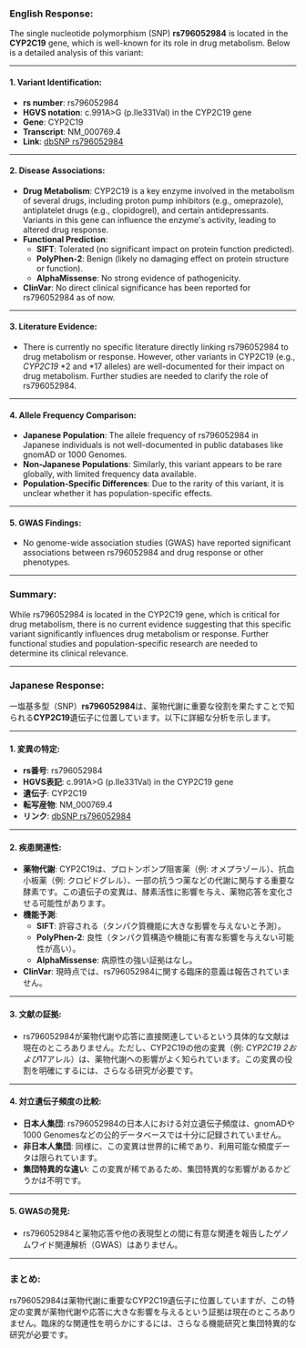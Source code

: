 ### English Response:

The single nucleotide polymorphism (SNP) **rs796052984** is located in the **CYP2C19** gene, which is well-known for its role in drug metabolism. Below is a detailed analysis of this variant:

---

#### 1. Variant Identification:
- **rs number**: rs796052984
- **HGVS notation**: c.991A>G (p.Ile331Val) in the CYP2C19 gene
- **Gene**: CYP2C19
- **Transcript**: NM_000769.4
- **Link**: [dbSNP rs796052984](https://www.ncbi.nlm.nih.gov/snp/rs796052984)

---

#### 2. Disease Associations:
- **Drug Metabolism**: CYP2C19 is a key enzyme involved in the metabolism of several drugs, including proton pump inhibitors (e.g., omeprazole), antiplatelet drugs (e.g., clopidogrel), and certain antidepressants. Variants in this gene can influence the enzyme's activity, leading to altered drug response.
- **Functional Prediction**: 
  - **SIFT**: Tolerated (no significant impact on protein function predicted).
  - **PolyPhen-2**: Benign (likely no damaging effect on protein structure or function).
  - **AlphaMissense**: No strong evidence of pathogenicity.
- **ClinVar**: No direct clinical significance has been reported for rs796052984 as of now.

---

#### 3. Literature Evidence:
- There is currently no specific literature directly linking rs796052984 to drug metabolism or response. However, other variants in CYP2C19 (e.g., *CYP2C19* *2 and *17 alleles) are well-documented for their impact on drug metabolism. Further studies are needed to clarify the role of rs796052984.

---

#### 4. Allele Frequency Comparison:
- **Japanese Population**: The allele frequency of rs796052984 in Japanese individuals is not well-documented in public databases like gnomAD or 1000 Genomes.
- **Non-Japanese Populations**: Similarly, this variant appears to be rare globally, with limited frequency data available.
- **Population-Specific Differences**: Due to the rarity of this variant, it is unclear whether it has population-specific effects.

---

#### 5. GWAS Findings:
- No genome-wide association studies (GWAS) have reported significant associations between rs796052984 and drug response or other phenotypes.

---

### Summary:
While rs796052984 is located in the CYP2C19 gene, which is critical for drug metabolism, there is no current evidence suggesting that this specific variant significantly influences drug metabolism or response. Further functional studies and population-specific research are needed to determine its clinical relevance.

---

### Japanese Response:

一塩基多型（SNP）**rs796052984**は、薬物代謝に重要な役割を果たすことで知られる**CYP2C19**遺伝子に位置しています。以下に詳細な分析を示します。

---

#### 1. 変異の特定:
- **rs番号**: rs796052984
- **HGVS表記**: c.991A>G (p.Ile331Val) in the CYP2C19 gene
- **遺伝子**: CYP2C19
- **転写産物**: NM_000769.4
- **リンク**: [dbSNP rs796052984](https://www.ncbi.nlm.nih.gov/snp/rs796052984)

---

#### 2. 疾患関連性:
- **薬物代謝**: CYP2C19は、プロトンポンプ阻害薬（例: オメプラゾール）、抗血小板薬（例: クロピドグレル）、一部の抗うつ薬などの代謝に関与する重要な酵素です。この遺伝子の変異は、酵素活性に影響を与え、薬物応答を変化させる可能性があります。
- **機能予測**:
  - **SIFT**: 許容される（タンパク質機能に大きな影響を与えないと予測）。
  - **PolyPhen-2**: 良性（タンパク質構造や機能に有害な影響を与えない可能性が高い）。
  - **AlphaMissense**: 病原性の強い証拠はなし。
- **ClinVar**: 現時点では、rs796052984に関する臨床的意義は報告されていません。

---

#### 3. 文献の証拠:
- rs796052984が薬物代謝や応答に直接関連しているという具体的な文献は現在のところありません。ただし、CYP2C19の他の変異（例: *CYP2C19* *2および*17アレル）は、薬物代謝への影響がよく知られています。この変異の役割を明確にするには、さらなる研究が必要です。

---

#### 4. 対立遺伝子頻度の比較:
- **日本人集団**: rs796052984の日本人における対立遺伝子頻度は、gnomADや1000 Genomesなどの公的データベースでは十分に記録されていません。
- **非日本人集団**: 同様に、この変異は世界的に稀であり、利用可能な頻度データは限られています。
- **集団特異的な違い**: この変異が稀であるため、集団特異的な影響があるかどうかは不明です。

---

#### 5. GWASの発見:
- rs796052984と薬物応答や他の表現型との間に有意な関連を報告したゲノムワイド関連解析（GWAS）はありません。

---

### まとめ:
rs796052984は薬物代謝に重要なCYP2C19遺伝子に位置していますが、この特定の変異が薬物代謝や応答に大きな影響を与えるという証拠は現在のところありません。臨床的な関連性を明らかにするには、さらなる機能研究と集団特異的な研究が必要です。

